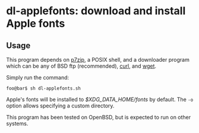 # dl-applefonts: download and install Apple fonts
## Usage
This program depends on [p7zip](https://github.com/jinfeihan57/p7zip), a POSIX
shell, and a downloader program which can be any of BSD ftp (recommended),
[curl](https://github.com/curl/curl), and
[wget](https://www.gnu.org/software/wget/).

Simply run the command:
```console
foo@bar$ sh dl-applefonts.sh
```
Apple's fonts will be installed to _$XDG_DATA_HOME/fonts_ by default. The `-o`
option allows specifying a custom directory.

This program has been tested on OpenBSD, but is expected to run on other
systems.
